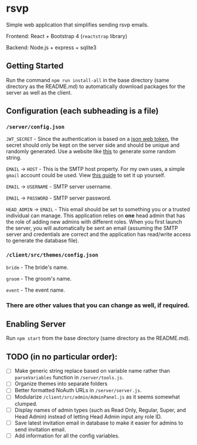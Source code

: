 # rsvp
Simple web application that simplifies sending rsvp emails.

Frontend: React + Bootstrap 4 (`reactstrap` library)

Backend: Node.js + express + sqlite3

## Getting Started
Run the command `npm run install-all` in the base directory (same directory as the README.md) to automatically download packages for the server as well as the client.

## Configuration (each subheading is a file)
### `/server/config.json`
`JWT_SECRET` - Since the authentication is based on a [json web token](https://jwt.io/), the secret should only be kept on the server side and should be unique and randomly generated. Use a website like [this](https://passwordsgenerator.net/) to generate some random string.

`EMAIL` -> `HOST` - This is the SMTP host property. For my own uses, a simple `gmail` account could be used. View [this guide](https://medium.com/@manojsinghnegi/sending-an-email-using-nodemailer-gmail-7cfa0712a799) to set it up yourself.

`EMAIL` -> `USERNAME` - SMTP server username.

`EMAIL` -> `PASSWORD` - SMTP server password.

`HEAD_ADMIN` -> `EMAIL` - This email should be set to something you or a trusted individual can manage. This application relies on **one** head admin that has the role of adding new admins with different roles. When you first launch the server, you will automatically be sent an email (assuming the SMTP server and credentials are correct and the application has read/write access to generate the database file).

### `/client/src/themes/config.json`
`bride` - The bride's name.

`groom` - The groom's name.

`event` - The event name.

### There are other values that you can change as well, if required.

## Enabling Server
Run `npm start` from the base directory (same directory as the README.md).

## TODO (in no particular order):
- [ ] Make generic string replace based on variable name rather than `parseVariables` function in `/server/tools.js`.
- [ ] Organize themes into separate folders
- [ ] Better formatted NoAuth URLs in `/server/server.js`.
- [ ] Modularize `/client/src/admin/AdminPanel.js` as it seems somewhat clumped.
- [ ] Display names of admin types (such as Read Only, Regular, Super, and Head Admin) instead of letting Head Admin input any role ID. 
- [ ] Save latest invitation email in database to make it easier for admins to send invitation email.
- [ ] Add information for all the config variables.

